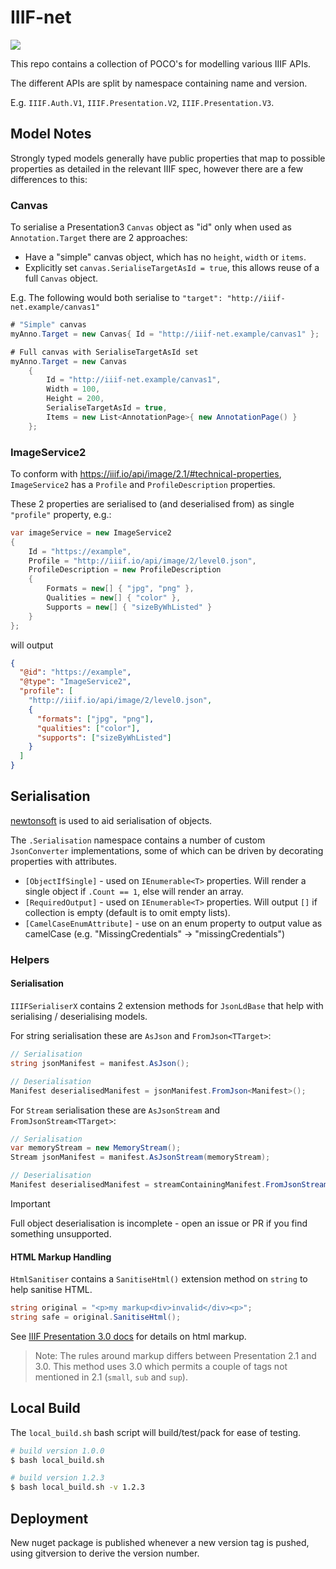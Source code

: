 # IIIF-net

[![](https://img.shields.io/nuget/v/iiif-net)](https://www.nuget.org/packages/iiif-net/)

This repo contains a collection of POCO's for modelling various IIIF APIs.

The different APIs are split by namespace containing name and version.

E.g. `IIIF.Auth.V1`, `IIIF.Presentation.V2`, `IIIF.Presentation.V3`.

## Model Notes

Strongly typed models generally have public properties that map to possible properties as detailed in the relevant IIIF spec, however there are a few differences to this:

### Canvas

To serialise a Presentation3 `Canvas` object as "id" only when used as `Annotation.Target` there are 2 approaches:

* Have a "simple" canvas object, which has no `height`, `width` or `items`.
* Explicitly set `canvas.SerialiseTargetAsId = true`, this allows reuse of a full `Canvas` object.

E.g. The following would both serialise to `"target": "http://iiif-net.example/canvas1"`

```cs
# "Simple" canvas
myAnno.Target = new Canvas{ Id = "http://iiif-net.example/canvas1" };

# Full canvas with SerialiseTargetAsId set
myAnno.Target = new Canvas
    { 
        Id = "http://iiif-net.example/canvas1",
        Width = 100,
        Height = 200,
        SerialiseTargetAsId = true,
        Items = new List<AnnotationPage>{ new AnnotationPage() } 
    };
```

### ImageService2

To conform with https://iiif.io/api/image/2.1/#technical-properties, `ImageService2` has a `Profile` and `ProfileDescription` properties.

These 2 properties are serialised to (and deserialised from) as single `"profile"` property, e.g.:

```cs
var imageService = new ImageService2
{
    Id = "https://example",
    Profile = "http://iiif.io/api/image/2/level0.json",
    ProfileDescription = new ProfileDescription
    {
        Formats = new[] { "jpg", "png" }, 
        Qualities = new[] { "color" },
        Supports = new[] { "sizeByWhListed" }
    }
};
```

will output

```json
{
  "@id": "https://example",
  "@type": "ImageService2",
  "profile": [
    "http://iiif.io/api/image/2/level0.json",
    {
      "formats": ["jpg", "png"],
      "qualities": ["color"],
      "supports": ["sizeByWhListed"]
    }
  ]
}
```

## Serialisation

[newtonsoft](https://www.newtonsoft.com/json) is used to aid serialisation of objects. 

The `.Serialisation` namespace contains a number of custom `JsonConverter` implementations, some of which can be driven by decorating properties with attributes.

* `[ObjectIfSingle]` - used on `IEnumerable<T>` properties. Will render a single object if `.Count == 1`, else will render an array.
* `[RequiredOutput]` - used on `IEnumerable<T>` properties. Will output `[]` if collection is empty (default is to omit empty lists).
* `[CamelCaseEnumAttribute]` - use on an enum property to output value as camelCase (e.g. "MissingCredentials" -> "missingCredentials")

### Helpers

#### Serialisation

`IIIFSerialiserX` contains 2 extension methods for `JsonLdBase` that help with serialising / deserialising models. 

For string serialisation these are `AsJson` and `FromJson<TTarget>`:

```cs
// Serialisation
string jsonManifest = manifest.AsJson();

// Deserialisation
Manifest deserialisedManifest = jsonManifest.FromJson<Manifest>();
```

For `Stream` serialisation these are `AsJsonStream` and `FromJsonStream<TTarget>`:

```cs
// Serialisation
var memoryStream = new MemoryStream();
Stream jsonManifest = manifest.AsJsonStream(memoryStream);

// Deserialisation
Manifest deserialisedManifest = streamContainingManifest.FromJsonStream<Manifest>();
```

> [!Important]
> Full object deserialisation is incomplete - open an issue or PR if you find something unsupported.

#### HTML Markup Handling

`HtmlSanitiser` contains a `SanitiseHtml()` extension method on `string` to help sanitise HTML.

```cs
string original = "<p>my markup<div>invalid</div><p>";
string safe = original.SanitiseHtml();
```

See [IIIF Presentation 3.0 docs](https://iiif.io/api/presentation/3.0/#45-html-markup-in-property-values) for details on html markup.

> Note: The rules around markup differs between Presentation 2.1 and 3.0. This method uses 3.0 which permits a couple of tags not mentioned in 2.1 (`small`, `sub` and `sup`).

## Local Build

The `local_build.sh` bash script will build/test/pack for ease of testing.

```bash
# build version 1.0.0
$ bash local_build.sh

# build version 1.2.3
$ bash local_build.sh -v 1.2.3
```

## Deployment

New nuget package is published whenever a new version tag is pushed, using gitversion to derive the version number.
